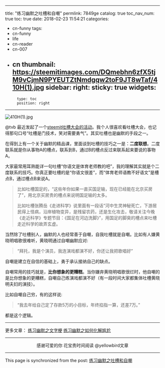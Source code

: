 
---
title: "练习幽默之吐槽和自嘲"
permlink: 7849ge
catalog: true
toc_nav_num: true
toc: true
date: 2018-02-23 11:54:21
categories:
- cn-funny
tags:
- cn-funny
- life
- cn-reader
- cn-007
- cn
thumbnail: https://steemitimages.com/DQmebhn6zfX5tjM9vCjmN9PYEUTZtNmdgqw2toF9JT8wTaf/410H(1).jpg
sidebar:
    right:
        sticky: true
widgets:
    -
        type: toc
        position: right
---


![410H(1).jpg](https://steemitimages.com/DQmebhn6zfX5tjM9vCjmN9PYEUTZtNmdgqw2toF9JT8wTaf/410H(1).jpg)

@tvb 最近发起了一个[steemit吐槽大会的活动](https://steemit.com/contest/@tvb/6kzfkt)。我个人很喜欢看吐槽大会，也记得那句口号“吐槽是门技术，笑对需要勇气”。其实吐槽也是幽默的手段之一。

在得到上有一个关于幽默的精品课，里面谈到吐槽的技巧之一是：**二度联想**。二度联系就是你从事物A的槽点，联系到B，通过B的槽点反过来联系起来要说的事物A。

大家最常用耳熟能详一句吐槽“你语文是体育老师教的吧”，我的理解其实就是个二度联系的技巧。你真正要吐槽的是“你语文很差”，而“体育老师语教不好语文”是槽点B，通过槽点B来说A。

>比如吐槽国足的，“这些年你如果一直买国足输，现在已经能在北京买房了”，用北京买房贵的槽点来说明国足输的太多。
>
>比如吐槽张腾岳《走进科学》说里面有一段话“河中生灵神秘死亡，下游居民得上怪病，沿岸植物变异，是残留农药，还是生化攻击，敬请关注今晚《走近科学》专题节目：《国足在河边洗脚》”，用国足的脚臭的槽点来吐槽走近科学的故弄玄虚。

当然除了吐槽别人，幽默的人也经常善于自嘲，自我吐槽就是自嘲。比如有人嫌黄晓明唱歌很难听，黄晓明通过自嘲幽默应对:

>“拜托，我是个演员，我连演戏都演不好，你还让我把歌唱好”

自嘲是建立在自信的基础上，勇于承认接纳自己的缺点。

自嘲常用的技巧就是，**比你想象的更糟糕**。当你嫌弃黄晓明唱歌很烂时，他自嘲的是比你想象的更糟糕，自嘲自己练演戏都演不好（有一段时间大家都集体吐槽黄晓明夫妇的演技）。

比如自嘲自己穷，有的这样说:
>“我去年给自己定了存款5万的小目标，年终掐指一算，还差7万。”

都是这个逻辑。

---

更多文章：
[练习幽默之文字梗](https://steemit.com/cn/@yellowbird/27yfdx)
[练习幽默之如何化解尴尬](https://steemit.com/cn/@yellowbird/4ti9rs)

---

<center>感谢可爱的你
花宝贵时间阅读 @yellowbird文章</center>

- - -

This page is synchronized from the post: [练习幽默之吐槽和自嘲](https://steemit.com/@yellowbird/7849ge)
